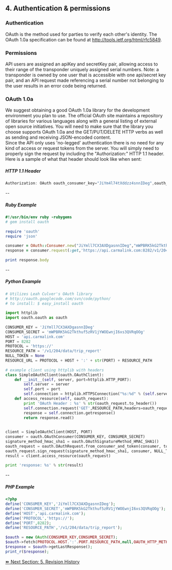 ## 4. Authentication & permissions  

### Authentication  
OAuth is the method used for parties to verify each other's identity. The OAuth 1.0a specification can be found at http://tools.ietf.org/html/rfc5849.  

### Permissions  
API users are assigned an apiKey and secretKey pair, allowing access to their range of the transponder uniquely assigned serial numbers. Note: a transponder is owned by one user that is accessible with one api/secret key pair, and an API request made referencing a serial number not belonging to the user results in an error code being returned.

### OAuth 1.0a  
We suggest obtaining a good OAuth 1.0a library for the development environment you plan to use. The official OAuth site maintains a repository of libraries for various languages along with a general listing of external open source initiatives. You will need to make sure that the library you choose supports OAuth 1.0a and the GET/PUT/DELETE HTTP verbs as well as sending and receiving JSON-encoded content.  
Since the API only uses 'no-legged' authentication there is no need for any kind of access or request tokens from the server. You will simply need to properly sign the request by including the "Authorization:" HTTP 1.1 header. Here is a sample of what that header should look like when sent:  

##### HTTP 1.1 Header  
```javascript  
Authorization: OAuth oauth_consumer_key="JiYm4l74tXddzz4snnIDeg",oauth_nonce="976cd77d0b33b524417f9f44884b7f00",oauth_signature_method="HMAC-SHA1",oauth_timestamp="1348260490",oauth_version="1.0",oauth_signature="XG%2FBcoKd0S2eNUNeJCCof%2BI8bxI%3D"  
```
--  
##### Ruby Example  
```ruby  
#!/usr/bin/env ruby -rubygems
# gem install oauth
 
require 'oauth'
require 'json'
 
consumer = OAuth::Consumer.new("JiYmll7CX3AXDgasnnIDeg","mWPBRK5kG2Tkthuf5zRV1jYWOEwnjI6xs3QVRqOOg")
response = consumer.request(:get,'https://api.carmalink.com:8282/v1/204/data/trip_report')
 
print response.body  
```
--
##### Python Example  
```python  
# Utilizes Leah Culver's OAuth library
# http://oauth.googlecode.com/svn/code/python/
# to install: $ easy_install oauth
 
import httplib
import oauth.oauth as oauth
 
CONSUMER_KEY = 'JiYmll7CX3AXDgasnnIDeg'
CONSUMER_SECRET = 'mWPBRK5kG2Tkthuf5zRV1jYWOEwnjI6xs3QVRqOOg'
HOST = 'api.carmalink.com'
PORT = 8282
PROTOCOL = 'https://'
RESOURCE_PATH = '/v1/204/data/trip_report'
NULL_TOKEN = None
RESOURCE_URL = PROTOCOL + HOST + ':' + str(PORT) + RESOURCE_PATH
 
# example client using httplib with headers
class SimpleOAuthClient(oauth.OAuthClient):
    def __init__(self, server, port=httplib.HTTP_PORT):
        self.server = server
        self.port = port
        self.connection = httplib.HTTPSConnection("%s:%d" % (self.server, self.port))
    def access_resource(self, oauth_request):
        print 'OAuth Header : %s' % str(oauth_request.to_header())
        self.connection.request('GET',RESOURCE_PATH,headers=oauth_request.to_header())
        response = self.connection.getresponse()
        return response.read()
 
 
client = SimpleOAuthClient(HOST, PORT)
consumer = oauth.OAuthConsumer(CONSUMER_KEY, CONSUMER_SECRET)
signature_method_hmac_sha1 = oauth.OAuthSignatureMethod_HMAC_SHA1()
oauth_request = oauth.OAuthRequest.from_consumer_and_token(consumer, token=NULL_TOKEN, http_method='GET', http_url=RESOURCE_URL)
oauth_request.sign_request(signature_method_hmac_sha1, consumer, NULL_TOKEN)
result = client.access_resource(oauth_request)
 
print 'response: %s' % str(result)  
```
--
##### PHP Example  
```php
<?php
define('CONSUMER_KEY','JiYmll7CX3AXDgasnnIDeg');
define('CONSUMER_SECRET','mWPBRK5kG2Tkthuf5zRV1jYWOEwnjI6xs3QVRqOOg');
define('HOST','api.carmalink.com');
define('PROTOCOL','https://');
define('PORT',8282);
define('RESOURCE_PATH','/v1/204/data/trip_report');
 
$oauth = new OAuth(CONSUMER_KEY,CONSUMER_SECRET);
$oauth->fetch(PROTOCOL.HOST.':'.PORT.RESOURCE_PATH,null,OAUTH_HTTP_METHOD_GET)
$response = $oauth->getLastResponse();
print_r($response);
```  

[:fast_forward: Next Section: 5. Revision History](/5revisionHistory.md)
